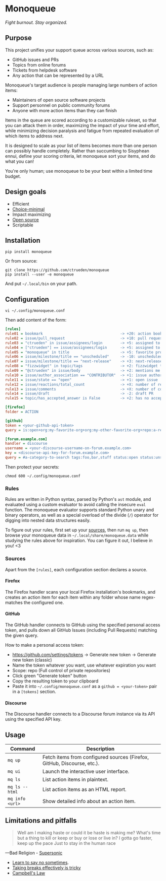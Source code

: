 # Monoqueue

*Fight burnout. Stay organized.*

## Purpose

This project unifies your support queue across various sources, such as:

* GitHub issues and PRs
* Topics from online forums
* Tickets from helpdesk software
* Any action that can be represented by a URL

Monoqueue's target audience is people managing large numbers of action items:

* Maintainers of open source software projects
* Support personnel on public community forums
* Anyone with more action items than they can finish

Items in the queue are scored according to a customizable ruleset, so that
you can attack them in order, maximizing the impact of your time and effort,
while minimizing decision paralysis and fatigue from repeated evaluation of
which items to address next.

It is designed to scale as your list of items becomes more than one person can
possibly handle completely. Rather than succumbing to Sisyphean ennui, define
your scoring criteria, let monoqueue sort your items, and do what you can!

You're only human; use monoqueue to be your best within a limited time budget.

## Design goals

* Efficient
* [Choice-minimal](https://tim.blog/2008/02/06/the-choice-minimal-lifestyle-6-formulas-for-more-output-and-less-overwhelm/)
* Impact maximizing
* [Open source](UNLICENSE)
* Scriptable

## Installation

```shell
pip install monoqueue
```

Or from source:

```shell
git clone https://github.com/ctrueden/monoqueue
pip install --user -e monoqueue
```

And put `~/.local/bin` on your path.

## Configuration

```shell
vi ~/.config/monoqueue.conf
```

Then add content of the form:

```ini
[rules]
rule01 = bookmark                                   -> +20: action bookmark
rule02 = issue/pull_request                         -> +10: pull request
rule03 = "ctrueden" in issue/assignees/login        -> +5: assigned to me
rule04 = ["ctrueden"] == issue/assignees/login      -> +5: assigned to only me
rule05 = "monoqueue" in title                       -> +5: favorite project (monoqueue)
rule06 = issue/milestone/title == "unscheduled"     -> -10: unscheduled milestone
rule07 = issue/milestone/title == "next-release"    -> +3: next-release milestone
rule08 = "fizzwidget" in topic/tags                 -> +2: fizzwidget tag
rule09 = "@ctrueden" in issue/body                  -> +2: mentions me
rule10 = issue/author_association == "CONTRIBUTOR"  -> +1: issue author is non-member
rule11 = issue/state == "open"                      -> +1: open issue
rule12 = issue/reactions/total_count                -> +X: number of reactions
rule13 = issue/comments                             -> +X: number of comments
rule14 = issue/draft                                -> -2: draft PR
rule15 = topic/has_accepted_answer is False         -> +2: has no accepted answer

[firefox]
folder = ACTION

[github]
token = <your-github-api-token>
query = is:open+org:my-favorite-org+org:my-other-favorite-org+repo:a-repo-I-manage

[forum.example.com]
handler = discourse
username = <your-discourse-username-on-forum.example.com>
key = <discourse-api-key-for-forum.example.com>
query = #a-category-to-search tags:foo,bar,stuff status:open status:unsolved
```

Then protect your secrets:

```shell
chmod 600 ~/.config/monoqueue.conf
```

### Rules

Rules are written in Python syntax, parsed by Python's `ast` module, and evaluated
using a custom evaluator to avoid calling the insecure `eval` function. The monoqueue
evaluator supports standard Python unary and binary operators, as well as a special
overload of the divide (`/`) operator for digging into nested data structures easily.

To figure out your rules, first set up your [sources](#sources), then run `mq up`,
then browse your monoqueue data in `~/.local/share/monoqueue.data` while studying
the rules above for inspiration. You can figure it out, I believe in you! <3

### Sources

Apart from the `[rules]`, each configuration section declares a source.

#### Firefox

The Firefox handler scans your local Firefox installation's bookmarks, and
creates an action item for each item within any folder whose name regex-matches
the configured one.

#### GitHub

The GitHub handler connects to GitHub using the specified personal access token,
and pulls down all GitHub Issues (including Pull Requests) matching the given query.

How to make a personal access token:
- https://github.com/settings/tokens &rarr; Generate new token &rarr; Generate new token (classic)
- Name the token whatever you want, use whatever expiration you want
- Scope: repo (Full control of private repositories)
- Click green "Generate token" button
- Copy the resulting token to your clipboard
- Paste it into `~/.config/monoqueue.conf`
  as a `github = <your-token>` pair in a `[tokens]` section.

#### Discourse

The Discourse handler connects to a Discourse forum instance via its API using
the specified API key.

## Usage

Command          | Description
-----------------|------------
`mq up`          | Fetch items from configured sources (Firefox, GitHub, Discourse, etc.).
`mq ui`          | Launch the interactive user interface.
`mq ls`          | List action items in plaintext.
`mq ls --html`   | List action items as an HTML report.
`mq info <url>`  | Show detailed info about an action item.

## Limitations and pitfalls

> Well am I making haste or could it be haste is making me?
> What's time but a thing to kill or keep or buy or lose or live in?
> I gotta go faster, keep up the pace
> Just to stay in the human race

&mdash;Bad Religion - [Supersonic](https://youtu.be/D0RKVCH6O0o)

* [Learn to say no sometimes](https://jamesclear.com/saying-no).
* [Taking breaks effectively is tricky](https://www.personneltoday.com/hr/breaks-from-work-mental-fatigue-study/)
* [Campbell's Law](https://en.wikipedia.org/wiki/Campbell%27s_law)
